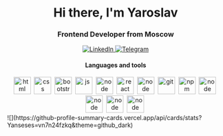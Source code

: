 <div id="header" align="center">
	<h1>Hi there, I'm Yaroslav</h1>
	<h3>Frontend Developer from Moscow</h3>
	<a href="https://www.linkedin.com/in/lyubimov-yaroslav">
		<img src="https://img.shields.io/badge/LinkedIn-orange?style=for-the-badge&logo=linkedin&logoColor=white" alt="LinkedIn"/>
	</a>
	<a href="https://t.me/yarlubimov">
		<img src="https://img.shields.io/badge/Telegram-blue?style=for-the-badge&logo=telegram&logoColor=white" alt="Telegram"/>
	</a>
</div>
<div id="main" align="center">
<h4>Languages and tools</h4>
<img src="https://cdn.jsdelivr.net/gh/devicons/devicon/icons/html5/html5-original.svg" title="html" width="40" height="40"/>&nbsp;
<img src="https://cdn.jsdelivr.net/gh/devicons/devicon/icons/css3/css3-original.svg" title="css" width="40" height="40"/>&nbsp;
<img src="https://cdn.jsdelivr.net/gh/devicons/devicon/icons/bootstrap/bootstrap-plain.svg" title="bootstrap" width="40" height="40"/>&nbsp;
<img src="https://cdn.jsdelivr.net/gh/devicons/devicon/icons/javascript/javascript-original.svg" title="js" width="40" height="40"/>&nbsp;
<img src="https://cdn.jsdelivr.net/gh/devicons/devicon/icons/typescript/typescript-plain.svg" title="node" width="40" height="40"/>&nbsp;
<img src="https://cdn.jsdelivr.net/gh/devicons/devicon/icons/react/react-original.svg" title="react" width="40" height="40"/>&nbsp;
<img src="https://cdn.jsdelivr.net/gh/devicons/devicon/icons/redux/redux-original.svg" title="node" width="40" height="40"/>&nbsp;
<img src="https://cdn.jsdelivr.net/gh/devicons/devicon/icons/git/git-plain.svg" title="git" width="40" height="40"/>&nbsp;
<img src="https://cdn.jsdelivr.net/gh/devicons/devicon/icons/npm/npm-original-wordmark.svg" title="npm" width="40" height="40"/>&nbsp;
<img src="https://cdn.jsdelivr.net/gh/devicons/devicon/icons/gitlab/gitlab-original.svg" title="node" width="40" height="40"/>&nbsp;
<img src="https://cdn.jsdelivr.net/gh/devicons/devicon/icons/gulp/gulp-plain.svg" title="node" width="40" height="40"/>&nbsp;
<img src="https://cdn.jsdelivr.net/gh/devicons/devicon/icons/webpack/webpack-original.svg" title="node" width="40" height="40"/>&nbsp;
<img src="https://cdn.jsdelivr.net/gh/devicons/devicon/icons/jest/jest-plain.svg" title="node" width="40" height="40"/>&nbsp;
</div>
![](https://github-profile-summary-cards.vercel.app/api/cards/stats?Yanseses=vn7n24fzkq&theme=github_dark)

<!--
**Yanseses/Yanseses** is a ✨ _special_ ✨ repository because its `README.md` (this file) appears on your GitHub profile.

Here are some ideas to get you started:

- 🔭 I’m currently working on ...
- 🌱 I’m currently learning ...
- 👯 I’m looking to collaborate on ...
- 🤔 I’m looking for help with ...
- 💬 Ask me about ...
- 📫 How to reach me: ...
- 😄 Pronouns: ...
- ⚡ Fun fact: ...
-->
